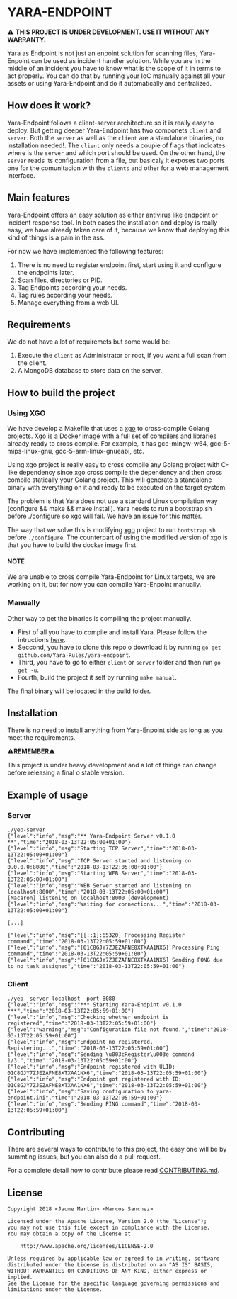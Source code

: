 YARA-ENDPOINT
=============

:warning: **THIS PROJECT IS UNDER DEVELOPMENT. USE IT WITHOUT ANY WARRANTY.**

Yara as Endpoint is not just an enpoint solution for scanning files, Yara-Enpoint can be used as incident handler solution. While you are in the middle of an incident you have to know what is the scope of it in terms to act properly. You can do that by running your IoC manually against all your assets or using Yara-Endpoint and do it automatically and centralized.

## How does it work?
Yara-Endpoint follows a client-server architecture so it is really easy to deploy. But getting deeper Yara-Endpoint has two componets `client` and `server`. Both the `server` as well as the `client` are a standalone binaries, no installation needed!. The `client` only needs a couple of flags that indicates where is the `server` and which port should be used. On the other hand, the `server` reads its configuration from a file, but basicaly it exposes two ports one for the comunitacion with the `clients` and other for a web management interface.

## Main features
Yara-Endpoint offers an easy solution as either antivirus like endpoint or incident response tool. In both cases the installation and deploy is really easy, we have already taken care of it, because we know that deploying this kind of things is a pain in the ass.

For now we have implemented the following features:
1. There is no need to register endpoint first, start using it and configure the endpoints later.
1. Scan files, directories or PID.
1. Tag Endpoints according your needs.
1. Tag rules according your needs.
1. Manage everything from a web UI.

## Requirements
We do not have a lot of requiremets but some would be:
1. Execute the `client` as Administrator or root, if you want a full scan from the client.
1. A MongoDB database to store data on the server.

## How to build the project
### Using XGO
We have develop a Makefile that uses a [xgo](https://github.com/karalabe/xgo) to cross-compile Golang projects. Xgo is a Docker image with a full set of compilers and libraries already ready to cross compile. For example, it has gcc-mingw-w64, gcc-5-mips-linux-gnu, gcc-5-arm-linux-gnueabi, etc.

Using xgo project is really easy to cross compile any Golang project with C-like dependency since xgo cross compile the dependency and then cross compile statically your Golang project. This will generate a standalone binary with everything on it and ready to be executed on the target system.

The problem is that Yara does not use a standard Linux compilation way (configure && make && make install). Yara needs to run a bootstrap.sh before ./configure so xgo will fail. We have an [issue](https://github.com/karalabe/xgo/issues/105) for this matter.

The way that we solve this is modifying [xgo](https://github.com/Xumeiquer/xgo) project to run `bootstrap.sh` before `./configure`. The counterpart of using the modified version of xgo is that you have to build the docker image first.

#### NOTE
We are unable to cross compile Yara-Endpoint for Linux targets, we are working on it, but for now you can compile Yara-Enpoint manually.

### Manually
Other way to get the binaries is compiling the project manually.

* First of all you have to compile and install Yara. Please follow the intructions [here](https://github.com/VirusTotal/yara).
* Seccond, you have to clone this repo o download it by running `go get github.com/Yara-Rules/yara-endpoint`.
* Third, you have to go to either `client` or `server` folder and then run `go get -u`.
* Fourth, build the project it self by running `make manual`.

The final binary will be located in the build folder.

## Installation
There is no need to install anything from Yara-Enpoint side as long as you meet the requirements.

:warning:**REMEMBER**:warning:

This project is under heavy development and a lot of things can change before releasing a final o stable version.

## Example of usage
### Server
```
./yep-server
{"level":"info","msg":"** Yara-Endpoint Server v0.1.0 **","time":"2018-03-13T22:05:00+01:00"}
{"level":"info","msg":"Starting TCP Server","time":"2018-03-13T22:05:00+01:00"}
{"level":"info","msg":"TCP Server started and listening on 0.0.0.0:8080","time":"2018-03-13T22:05:00+01:00"}
{"level":"info","msg":"Starting WEB Server","time":"2018-03-13T22:05:00+01:00"}
{"level":"info","msg":"WEB Server started and listening on localhost:8000","time":"2018-03-13T22:05:00+01:00"}
[Macaron] listening on localhost:8000 (development)
{"level":"info","msg":"Waiting for connections...","time":"2018-03-13T22:05:00+01:00"}

[...]

{"level":"info","msg":"[[::1]:65320] Processing Register command","time":"2018-03-13T22:05:59+01:00"}
{"level":"info","msg":"[01C8GJY7ZJEZAFNE8XTXAA1NX6] Processing Ping command","time":"2018-03-13T22:05:59+01:00"}
{"level":"info","msg":"[01C8GJY7ZJEZAFNE8XTXAA1NX6] Sending PONG due to no task assigned","time":"2018-03-13T22:05:59+01:00"}
```

### Client
```
./yep -server localhost -port 8080
{"level":"info","msg":"*** Starting Yara-Endpint v0.1.0 ***","time":"2018-03-13T22:05:59+01:00"}
{"level":"info","msg":"Checking whether endpoint is registered","time":"2018-03-13T22:05:59+01:00"}
{"level":"warning","msg":"Configuration file not found.","time":"2018-03-13T22:05:59+01:00"}
{"level":"info","msg":"Endpoint no registered. Registering...","time":"2018-03-13T22:05:59+01:00"}
{"level":"info","msg":"Sending \u003cRegister\u003e command 1/3.","time":"2018-03-13T22:05:59+01:00"}
{"level":"info","msg":"Endpoint registered with ULID: 01C8GJY7ZJEZAFNE8XTXAA1NX6","time":"2018-03-13T22:05:59+01:00"}
{"level":"info","msg":"Endpoint got registered with ID: 01C8GJY7ZJEZAFNE8XTXAA1NX6","time":"2018-03-13T22:05:59+01:00"}
{"level":"info","msg":"Saving configuration to yara-endpoint.ini","time":"2018-03-13T22:05:59+01:00"}
{"level":"info","msg":"Sending PING command","time":"2018-03-13T22:05:59+01:00"}
```

## Contributing
There are several ways to contribute to this project, the easy one will be by summting issues, but you can also do a pull request.

For a complete detail how to contribute please read [CONTRIBUTING.md](CONTRIBUTING.md).

## License
```
Copyright 2018 <Jaume Martin> <Marcos Sanchez>

Licensed under the Apache License, Version 2.0 (the "License");
you may not use this file except in compliance with the License.
You may obtain a copy of the License at

    http://www.apache.org/licenses/LICENSE-2.0

Unless required by applicable law or agreed to in writing, software
distributed under the License is distributed on an "AS IS" BASIS,
WITHOUT WARRANTIES OR CONDITIONS OF ANY KIND, either express or implied.
See the License for the specific language governing permissions and
limitations under the License.
```
